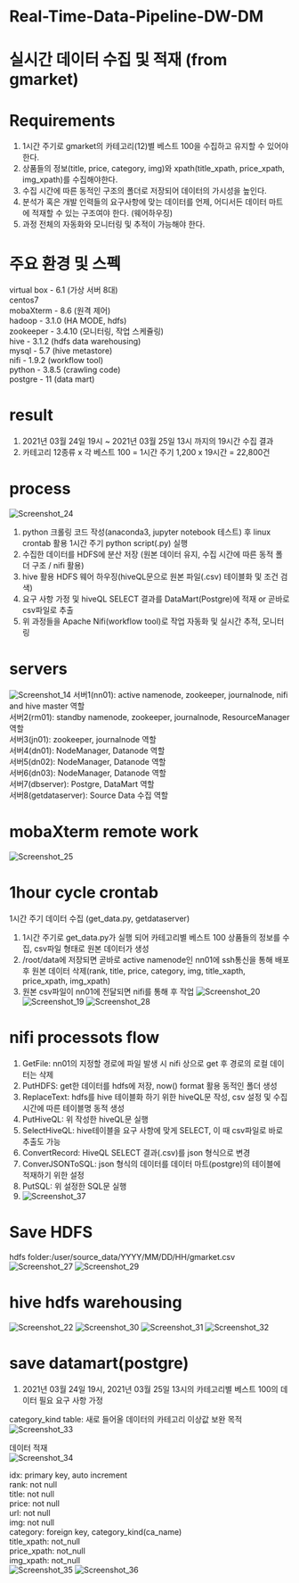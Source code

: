 # Real-Time-Data-Pipeline-DW-DM

# 실시간 데이터 수집 및 적재 (from gmarket)

# Requirements
1. 1시간 주기로 gmarket의 카테고리(12)별 베스트 100을 수집하고 유지할 수 있어야 한다.
2. 상품들의 정보(title, price, category, img)와 xpath(title_xpath, price_xpath, img_xpath)를 수집해야한다.   
3. 수집 시간에 따른 동적인 구조의 폴더로 저장되어 데이터의 가시성을 높인다.
4. 분석가 혹은 개발 인력들의 요구사항에 맞는 데이터를 언제, 어디서든 데이터 마트에 적재할 수 있는 구조여야 한다. (웨어하우징)
5. 과정 전체의 자동화와 모니터링 및 추적이 가능해야 한다.

# 주요 환경 및 스펙
virtual box - 6.1 (가상 서버 8대)   
centos7   
mobaXterm - 8.6 (원격 제어)   
hadoop - 3.1.0 (HA MODE, hdfs)   
zookeeper - 3.4.10 (모니터링, 작업 스케쥴링)   
hive - 3.1.2 (hdfs data warehousing)   
mysql - 5.7 (hive metastore)   
nifi - 1.9.2 (workflow tool)   
python - 3.8.5 (crawling code)   
postgre - 11 (data mart)    

# result
1. 2021년 03월 24일 19시 ~ 2021년 03월 25일 13시 까지의 19시간 수집 결과
2. 카테고리 12종류 x 각 베스트 100 = 1시간 주기 1,200 x 19시간  = 22,800건

# process
![Screenshot_24](https://user-images.githubusercontent.com/66659846/112711394-5ba6c380-8f0b-11eb-9a3a-d92790bd22fa.png)

1. python 크롤링 코드 작성(anaconda3, jupyter notebook 테스트) 후 linux crontab 활용 1시간 주기 python script(.py) 실행   
2. 수집한 데이터를 HDFS에 분산 저장 (원본 데이터 유지, 수집 시간에 따른 동적 폴더 구조 / nifi 활용)   
3. hive 활용 HDFS 웨어 하우징(hiveQL문으로 원본 파일(.csv) 테이블화 및 조건 검색)   
4. 요구 사항 가정 및 hiveQL SELECT  결과를 DataMart(Postgre)에 적재 or 곧바로 csv파일로 추출
5. 위 과정들을 Apache Nifi(workflow tool)로 작업 자동화 및 실시간 추적, 모니터링

# servers
![Screenshot_14](https://user-images.githubusercontent.com/66659846/112711815-9100e080-8f0e-11eb-93ee-40c3c809374f.png)
서버1(nn01): active namenode, zookeeper, journalnode, nifi and hive master 역할   
서버2(rm01): standby namenode, zookeeper, journalnode, ResourceManager 역할   
서버3(jn01): zookeeper, journalnode 역할   
서버4(dn01): NodeManager, Datanode 역할   
서버5(dn02): NodeManager, Datanode 역할   
서버6(dn03): NodeManager, Datanode 역할   
서버7(dbserver): Postgre, DataMart 역할   
서버8(getdataserver): Source Data 수집 역할 

# mobaXterm remote work
![Screenshot_25](https://user-images.githubusercontent.com/66659846/112711853-de7d4d80-8f0e-11eb-8673-d2fa4d8219bd.png)

# 1hour cycle crontab
1시간 주기 데이터 수집 (get_data.py, getdataserver)
1. 1시간 주기로 get_data.py가 실행 되어 카테고리별 베스트 100 상품들의 정보를 수집, csv파일 형태로 원본 데이터가 생성   
2. /root/data에 저장되면 곧바로 active namenode인 nn01에 ssh통신을 통해 배포 후 원본 데이터 삭제(rank, title, price, category, img, title_xapth, price_xpath, img_xpath)   
3. 원본 csv파일이 nn01에 전달되면 nifi를 통해 후 작업 
![Screenshot_20](https://user-images.githubusercontent.com/66659846/112711786-6020ab80-8f0e-11eb-9542-831890e6e512.png)
![Screenshot_19](https://user-images.githubusercontent.com/66659846/112711787-61ea6f00-8f0e-11eb-8e06-3a0170ae6496.png)
![Screenshot_28](https://user-images.githubusercontent.com/66659846/112712052-2fda0c80-8f10-11eb-9877-09f384625b12.png)

# nifi processots flow
1. GetFile: nn01의 지정할 경로에 파일 발생 시 nifi 상으로 get 후 경로의 로컬 데이터는 삭제   
2. PutHDFS: get한 데이터를 hdfs에 저장, now() format 활용 동적인 폴더 생성   
3. ReplaceText: hdfs를 hive 테이블화 하기 위한 hiveQL문 작성, csv 설정 및 수집 시간에 따른 테이블명 동적 생성   
4. PutHiveQL: 위 작성한 hiveQL문 실행   
5. SelectHiveQL: hive테이블을 요구 사항에 맞게 SELECT, 이 때 csv파일로 바로 추출도 가능   
6. ConvertRecord: HiveQL SELECT 결과(.csv)를 json 형식으로 변경   
7. ConverJSONToSQL: json 형식의 데이터를 데이터 마트(postgre)의 테이블에 적재하기 위한 설정   
8. PutSQL: 위 설정한 SQL문 실행   
9. ![Screenshot_37](https://user-images.githubusercontent.com/66659846/112712416-dcb58900-8f12-11eb-9f10-161534b1a606.png)   



# Save HDFS
hdfs folder:/user/source_data/YYYY/MM/DD/HH/gmarket.csv
![Screenshot_27](https://user-images.githubusercontent.com/66659846/112712090-6ca60380-8f10-11eb-8e23-6844c59ba256.png)
![Screenshot_29](https://user-images.githubusercontent.com/66659846/112712094-77f92f00-8f10-11eb-8ab3-e0f771d2e4dd.png)

# hive hdfs warehousing
![Screenshot_22](https://user-images.githubusercontent.com/66659846/112712130-c4446f00-8f10-11eb-9dde-d99f5ba2a746.png)
![Screenshot_30](https://user-images.githubusercontent.com/66659846/112712160-02da2980-8f11-11eb-9c4e-33a28cad977d.png)
![Screenshot_31](https://user-images.githubusercontent.com/66659846/112712161-040b5680-8f11-11eb-88f1-f41b1b3d0ecc.png)
![Screenshot_32](https://user-images.githubusercontent.com/66659846/112712183-2c935080-8f11-11eb-8c92-c580617e2bf1.png)

# save datamart(postgre)
1. 2021년 03월 24일 19시, 2021년 03월 25일 13시의 카테고리별 베스트 100의 데이터 필요 요구 사항 가정

category_kind table: 새로 들어올 데이터의 카테고리 이상값 보완 목적
![Screenshot_33](https://user-images.githubusercontent.com/66659846/112712240-78de9080-8f11-11eb-968a-ec29aa860919.png)   

데이터 적재   
![Screenshot_34](https://user-images.githubusercontent.com/66659846/112712243-7a0fbd80-8f11-11eb-8f56-c7e0300507f7.png)

idx: primary key, auto increment   
rank: not null   
title: not null   
price: not null   
url: not null   
img: not null   
category: foreign key, category_kind(ca_name)   
title_xpath: not_null   
price_xpath: not_null   
img_xpath: not_null   
![Screenshot_35](https://user-images.githubusercontent.com/66659846/112712244-7a0fbd80-8f11-11eb-8990-206b8aa7305f.png)
![Screenshot_36](https://user-images.githubusercontent.com/66659846/112712245-7aa85400-8f11-11eb-8665-2477583a4faf.png)
